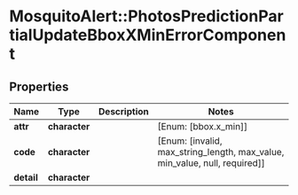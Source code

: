 # MosquitoAlert::PhotosPredictionPartialUpdateBboxXMinErrorComponent


## Properties
Name | Type | Description | Notes
------------ | ------------- | ------------- | -------------
**attr** | **character** |  | [Enum: [bbox.x_min]] 
**code** | **character** |  | [Enum: [invalid, max_string_length, max_value, min_value, null, required]] 
**detail** | **character** |  | 


